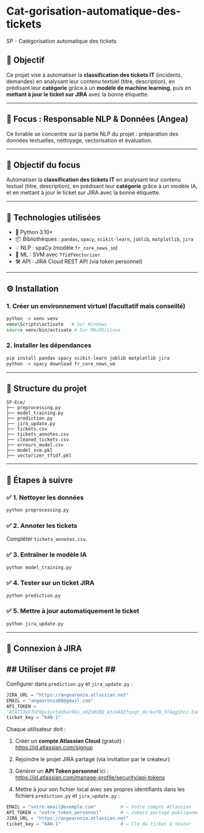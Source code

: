 # Cat-gorisation-automatique-des-tickets
SP - Catégorisation automatique des tickets

## 🎯 Objectif

Ce projet vise à automatiser la **classification des tickets IT** (incidents, demandes) en analysant leur contenu textuel (titre, description), en prédisant leur **catégorie** grâce à un **modèle de machine learning**, puis en **mettant à jour le ticket sur JIRA** avec la bonne étiquette.

-----------------------------------------------------
## 🎯 Focus : Responsable NLP & Données (Angea)

Ce livrable se concentre sur la partie NLP du projet : préparation des données textuelles, nettoyage, vectorisation et évaluation.

---

## 🎯 Objectif du focus

Automatiser la **classification des tickets IT** en analysant leur contenu textuel (titre, description), en prédisant leur **catégorie** grâce à un modèle IA, et en mettant à jour le ticket sur JIRA avec la bonne étiquette.

---

## 📌 Technologies utilisées

- 🐍 Python 3.10+
- 📦 Bibliothèques : `pandas`, `spacy`, `scikit-learn`, `joblib`, `matplotlib`, `jira`
- 💡 NLP : spaCy (modèle `fr_core_news_sm`)
- 🤖 ML : SVM avec `TfidfVectorizer`
- 🛠️ API : JIRA Cloud REST API (via token personnel)

---

## ⚙️ Installation

### 1. Créer un environnement virtuel (facultatif mais conseillé)

```bash
python -m venv venv
venv\Scripts\activate   # Sur Windows
source venv/bin/activate # Sur MAcOS/Linux

```

### 2. Installer les dépendances

```bash
pip install pandas spacy scikit-learn joblib matplotlib jira
python -m spacy download fr_core_news_sm
```

---

## 📁 Structure du projet

```
SP-Ece/
├── preprocessing.py
├── model_training.py
├── prediction.py
├── jira_update.py
├── tickets.csv
├── tickets_annotes.csv
├── cleaned_tickets.csv
├── erreurs_model.csv
├── model_svm.pkl
├── vectorizer_tfidf.pkl
```

---

## 🚀 Étapes à suivre

### ✅ 1. Nettoyer les données
```bash
python preprocessing.py
```

### ✅ 2. Annoter les tickets
Compléter `tickets_annotes.csv`.

### ✅ 3. Entraîner le modèle IA
```bash
python model_training.py
```

### ✅ 4. Tester sur un ticket JIRA
```bash
python prediction.py
```

### ✅ 5. Mettre à jour automatiquement le ticket
```bash
python jira_update.py
```

---

## 🔐 Connexion à JIRA

## ## Utiliser dans ce projet ## ## 
Configurer dans `prediction.py` et `jira_update.py` :

```python  
JIRA_URL = "https://angearenza.atlassian.net"
EMAIL = "angearenza08@gmail.com"  
API_TOKEN =
"ATATT3xFfGF0gv1yxteUharRGs_n0Zn0VBQ_A3zXA0Zfqxqt_dzrkoTW_5f4qgShcz-IuW3r7gSSCFvVxyCt2yI7VGmfzRbohCeuFXYIRP7GbXiMwxmRLSRSWcgRzXdLY8GfdXdc1mWS6DoHFk8GI7btxgof8wuvp_JlUiGikgDJzEzPaag-9f8=46D1B05"  # ⚠️ secret !
ticket_key = "KAN-1"
```

Chaque utilisateur doit :

1. Créer un **compte Atlassian Cloud** (gratuit) :  
   https://id.atlassian.com/signup

2. Rejoindre le projet JIRA partagé (via invitation par le créateur)

3. Générer un **API Token personnel** ici :  
   https://id.atlassian.com/manage-profile/security/api-tokens

4. Mettre à jour son fichier local avec ses propres identifiants dans les fichiers `prediction.py` et `jira_update.py` :

```python
EMAIL = "votre.email@exemple.com"         # ← Votre compte Atlassian
API_TOKEN = "votre_token_personnel"       # ← Jamais partagé publiquement
JIRA_URL = "https://angearenza.atlassian.net"
ticket_key = "KAN-1"                      # ← Clé du ticket à tester




